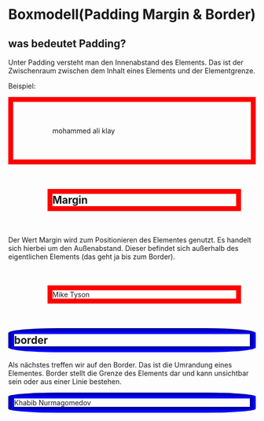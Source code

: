 # Boxmodell(Padding Margin & Border)

## was bedeutet Padding?

Unter Padding versteht man den Innenabstand des Elements. Das ist der Zwischenraum zwischen dem Inhalt eines Elements und der Elementgrenze.

Beispiel:

<div id="padding"> mohammed ali klay</div>

<style>
    #padding {
    border: 10px solid red;

  padding-top: 50px;
  padding-right: 30px;
  padding-bottom: 50px;
  padding-left: 80px;
}

</style>

## Margin

Der Wert Margin wird zum Positionieren des Elementes genutzt. Es handelt sich hierbei um den Außenabstand. Dieser befindet sich außerhalb des eigentlichen Elements (das geht ja bis zum Border).

<div id="margin" >Mike Tyson</div>

<style>
    #margin {
    border: 10px solid red;

  margin-top: 50px;
  margin-right: 30px;
  margin-bottom: 50px;
  margin-left: 80px;
  }
</style>

## border

Als nächstes treffen wir auf den Border. Das ist die Umrandung eines Elementes. Border stellt die Grenze des Elements dar und kann unsichtbar sein oder aus einer Linie bestehen.

<div id="border">Khabib Nurmagomedov</div>

<style>

#border{ border: 12px groove blue;
    border-radius: 20%;}

</style>
